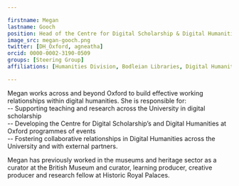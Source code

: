```yaml
---

firstname: Megan
lastname: Gooch
position: Head of the Centre for Digital Scholarship & Digital Humanities Support
image_src: megan-gooch.png
twitter: [DH_Oxford, agneatha]
orcid: 0000-0002-3190-0509
groups: [Steering Group]
affiliations: [Humanities Division, Bodleian Libraries, Digital Humanities]

---
```

Megan works across and beyond Oxford to build effective working relationships within digital humanities. She is responsible for:  
-- Supporting teaching and research across the University in digital scholarship  
-- Developing the Centre for Digital Scholarship’s and Digital Humanities at Oxford programmes of events  
-- Fostering collaborative relationships in Digital Humanities across the University and with external partners.  

Megan has previously worked in the museums and heritage sector as a curator at the British Museum and curator, learning producer, creative producer and research fellow at Historic Royal Palaces.
